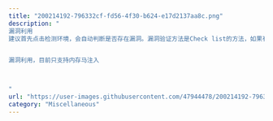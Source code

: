 ```yaml
---
title: "200214192-796332cf-fd56-4f30-b624-e17d2137aa8c.png"
description: "
漏洞利用
建议首先点击检测环境，会自动判断是否存在漏洞。漏洞验证方法是Check list的方法，如果有更好的方法可以提交工单会考虑添加。


漏洞利用，目前只支持内存马注入



"
url: "https://user-images.githubusercontent.com/47944478/200214192-796332cf-fd56-4f30-b624-e17d2137aa8c.png"
category: "Miscellaneous"
---
```

